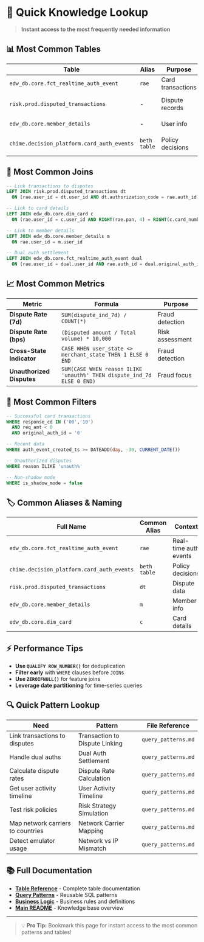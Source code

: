 # 🚀 Quick Knowledge Lookup

> **Instant access to the most frequently needed information**

## 📊 **Most Common Tables**

| Table | Alias | Purpose | Key Fields |
|-------|-------|---------|------------|
| `edw_db.core.fct_realtime_auth_event` | `rae` | Card transactions | `user_id`, `auth_id`, `req_amt`, `merchant_name` |
| `risk.prod.disputed_transactions` | - | Dispute records | `user_id`, `authorization_code`, `reason` |
| `edw_db.core.member_details` | - | User info | `user_id`, `state_cd`, `enrollment_initiated_ts` |
| `chime.decision_platform.card_auth_events` | `beth table` | Policy decisions | `user_id`, `auth_id`, `policy_name`, `decision_outcome` |

## 🔗 **Most Common Joins**

```sql
-- Link transactions to disputes
LEFT JOIN risk.prod.disputed_transactions dt
  ON (rae.user_id = dt.user_id AND dt.authorization_code = rae.auth_id)

-- Link to card details
LEFT JOIN edw_db.core.dim_card c
  ON (rae.user_id = c.user_id AND RIGHT(rae.pan, 4) = RIGHT(c.card_number, 4))

-- Link to member details
LEFT JOIN edw_db.core.member_details m
  ON rae.user_id = m.user_id

-- Dual auth settlement
LEFT JOIN edw_db.core.fct_realtime_auth_event dual
  ON (rae.user_id = dual.user_id AND rae.auth_id = dual.original_auth_id)
```

## 📈 **Most Common Metrics**

| Metric | Formula | Purpose |
|--------|---------|---------|
| **Dispute Rate (7d)** | `SUM(dispute_ind_7d) / COUNT(*)` | Fraud detection |
| **Dispute Rate (bps)** | `(Disputed amount / Total volume) * 10,000` | Risk assessment |
| **Cross-State Indicator** | `CASE WHEN user_state <> merchant_state THEN 1 ELSE 0 END` | Fraud detection |
| **Unauthorized Disputes** | `SUM(CASE WHEN reason ILIKE 'unauth%' THEN dispute_ind_7d ELSE 0 END)` | Fraud focus |

## 🎯 **Most Common Filters**

```sql
-- Successful card transactions
WHERE response_cd IN ('00','10')
  AND req_amt < 0
  AND original_auth_id = '0'

-- Recent data
WHERE auth_event_created_ts >= DATEADD(day, -30, CURRENT_DATE())

-- Unauthorized disputes
WHERE reason ILIKE 'unauth%'

-- Non-shadow mode
WHERE is_shadow_mode = false
```

## 🏷️ **Common Aliases & Naming**

| Full Name | Common Alias | Context |
|-----------|--------------|---------|
| `edw_db.core.fct_realtime_auth_event` | `rae` | Real-time auth events |
| `chime.decision_platform.card_auth_events` | `beth table` | Policy decisions |
| `risk.prod.disputed_transactions` | `dt` | Dispute data |
| `edw_db.core.member_details` | `m` | Member info |
| `edw_db.core.dim_card` | `c` | Card details |

## ⚡ **Performance Tips**

- **Use `QUALIFY ROW_NUMBER()`** for deduplication
- **Filter early** with `WHERE` clauses before `JOIN`s
- **Use `ZEROIFNULL()`** for feature joins
- **Leverage date partitioning** for time-series queries

## 🔍 **Quick Pattern Lookup**

| Need | Pattern | File Reference |
|------|---------|----------------|
| Link transactions to disputes | Transaction to Dispute Linking | `query_patterns.md` |
| Handle dual auths | Dual Auth Settlement | `query_patterns.md` |
| Calculate dispute rates | Dispute Rate Calculation | `query_patterns.md` |
| Get user activity timeline | User Activity Timeline | `query_patterns.md` |
| Test risk policies | Risk Strategy Simulation | `query_patterns.md` |
| Map network carriers to countries | Network Carrier Mapping | `query_patterns.md` |
| Detect emulator usage | Network vs IP Mismatch | `query_patterns.md` |

## 📚 **Full Documentation**

- **[Table Reference](table_reference.md)** - Complete table documentation
- **[Query Patterns](query_patterns.md)** - Reusable SQL patterns
- **[Business Logic](business_logic.md)** - Business rules and definitions
- **[Main README](README.md)** - Knowledge base overview

---

> 💡 **Pro Tip:** Bookmark this page for instant access to the most common patterns and tables!
